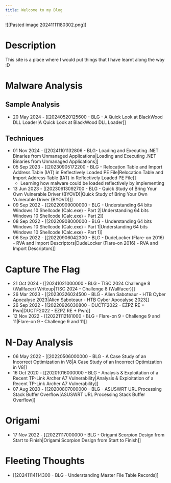 ```yaml
---
title: Welcome to my Blog
---
```

![[Pasted image 20241111180302.png]]
# Description
This site is a place where I would put things that I have learnt along the way :D

# Malware Analysis

## Sample Analysis
- 20 May 2024 - [[20240520125600 - BLG - A Quick Look at BlackWood DLL Loader|A Quick Look at BlackWood DLL Loader]] 
## Techniques

- 01 Nov 2024 - [[20241101132806 - BLG- Loading and Executing .NET Binaries from Unmanaged Applications|Loading and Executing .NET Binaries from Unmanaged Applications]]
- 05 Sep 2023 - [[20230905172200 - BLG - Relocation Table and Import Address Table (IAT) in Reflectively Loaded PE File|Relocation Table and Import Address Table (IAT) in Reflectively Loaded PE File]] 
	- Learning how malware could be loaded reflectively by implementing 
- 13 Jun 2023 - [[20230613092700 - BLG - Quick Study of Bring Your Own Vulnerable Driver (BYOVD)|Quick Study of Bring Your Own Vulnerable Driver (BYOVD)]]
- 09 Sep 2022 - [[20220909000000 - BLG - Understanding 64 bits Windows 10 Shellcode (Calc.exe) - Part 2|Understanding 64 bits Windows 10 Shellcode (Calc.exe) - Part 2]]
- 08 Sep 2022 - [[20220908000000 - BLG - Understanding 64 bits Windows 10 Shellcode (Calc.exe) - Part 1|Understanding 64 bits Windows 10 Shellcode (Calc.exe) - Part 1]]
- 06 Sep 2022  - [[20220906042300 - BLG - DudeLocker (Flare-on 2016) - RVA and Import Descriptors|DudeLocker (Flare-on 2016) - RVA and Import Descriptors]]

# Capture The Flag

- 21 Oct 2024  - [[20241021000000 - BLG - TISC 2024 Challenge 8 (Wallfacer) Writeup|TISC 2024 - Challenge 8 (Wallfacer)]]
- 26 Mar 2023 - [[20230326024500 - BLG - Alien Saboteaur - HTB Cyber Apocalyse 2023|Alien Saboteaur - HTB Cyber Apocalyse 2023]]
- 26 Sep 2022 - [[20220926030800 - DUCTF2022 - EZPZ RE + Pwn|DUCTF2022 - EZPZ RE + Pwn]]
- 12 Nov 2022 - [[20221112181000 - BLG - Flare-on 9 - Challenge 9 and 11|Flare-on 9 - Challenge 9 and 11]]

# N-Day Analysis

- 06 May 2022 - [[20220506000000 - BLG - A Case Study of an Incorrect Optimization in V8|A Case Study of an Incorrect Optimization in V8]]
- 16 Oct 2020 - [[20201016000000 - BLG - Analysis & Exploitation of a Recent TP-Link Archer A7 Vulnerability|Analysis & Exploitation of a Recent TP-Link Archer A7 Vulnerability]]
- 07 Aug 2020 - [[20200807000000 - BLG - ASUSWRT URL Processing Stack Buffer Overflow|ASUSWRT URL Processing Stack Buffer Overflow]]

# Origami

- 17 Nov 2022 - [[20221117000000 - BLG - Origami Scorpion Design from Start to Finish|Origami Scorpion Design from Start to Finish]]

# Fleeting Thoughts

- [[20241114114300 - BLG - Understanding Master File Table Records]]